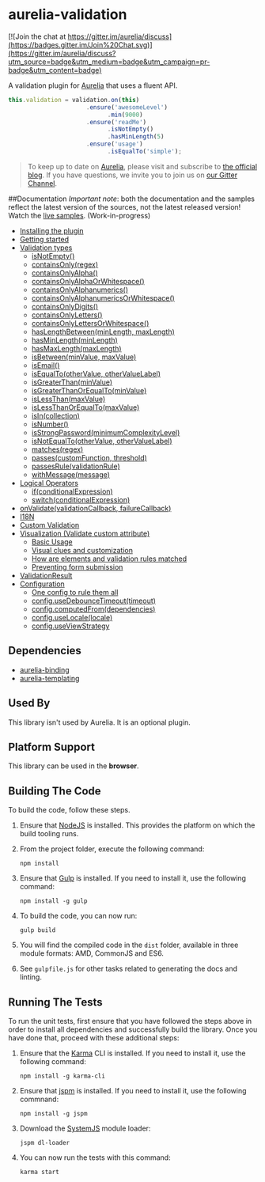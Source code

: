 # aurelia-validation

[![Join the chat at https://gitter.im/aurelia/discuss](https://badges.gitter.im/Join%20Chat.svg)](https://gitter.im/aurelia/discuss?utm_source=badge&utm_medium=badge&utm_campaign=pr-badge&utm_content=badge)

A validation plugin for [Aurelia](http://aurelia.io) that uses a fluent API.

``` javascript
this.validation = validation.on(this)
                      .ensure('awesomeLevel')
                            .min(9000)
                      .ensure('readMe')
                            .isNotEmpty()
                            .hasMinLength(5)
                      .ensure('usage')
                            .isEqualTo('simple');
```

> To keep up to date on [Aurelia](http://www.aurelia.io/), please visit and subscribe to [the official blog](http://blog.durandal.io/). If you have questions, we invite you to join us on [our Gitter Channel](https://gitter.im/aurelia/discuss).

##Documentation
*Important note*: both the documentation and the samples reflect the latest version of the sources, not the latest released version!
Watch the [live samples](http://aurelia.io/validation/). (Work-in-progress)

- [Installing the plugin](https://github.com/aurelia/validation/blob/master/doc/Intro.md#installation)
- [Getting started](https://github.com/aurelia/validation/blob/master/doc/Intro.md#getting-started)
- [Validation types](https://github.com/aurelia/validation/blob/master/doc/Intro.md#validation-types)
  - [isNotEmpty()](https://github.com/aurelia/validation/blob/master/doc/Intro.md#notempty)
  - [containsOnly(regex)](https://github.com/aurelia/validation/blob/master/doc/Intro.md#containsonlyregex)
  - [containsOnlyAlpha()](https://github.com/aurelia/validation/blob/master/doc/Intro.md#containsonlyalpha)
  - [containsOnlyAlphaOrWhitespace()](https://github.com/aurelia/validation/blob/master/doc/Intro.md#containsonlyalphaorwhitespace)
  - [containsOnlyAlphanumerics()](https://github.com/aurelia/validation/blob/master/doc/Intro.md#containsonlyalphanumerics)
  - [containsOnlyAlphanumericsOrWhitespace()](https://github.com/aurelia/validation/blob/master/doc/Intro.md#containsonlyalphanumericsorwhitespace)
  - [containsOnlyDigits()](https://github.com/aurelia/validation/blob/master/doc/Intro.md#containsonlydigits)
  - [containsOnlyLetters()](https://github.com/aurelia/validation/blob/master/doc/Intro.md#containsonlyletters)
  - [containsOnlyLettersOrWhitespace()](https://github.com/aurelia/validation/blob/master/doc/Intro.md#containsonlylettersorwhitespace)
  - [hasLengthBetween(minLength, maxLength)](https://github.com/aurelia/validation/blob/master/doc/Intro.md#haslengthbetweenminimumvalue-maximumvalue)
  - [hasMinLength(minLength)](https://github.com/aurelia/validation/blob/master/doc/Intro.md#hasminlengthminimumlength)
  - [hasMaxLength(maxLength)](https://github.com/aurelia/validation/blob/master/doc/Intro.md#hasmaxlengthmaximumlength)
  - [isBetween(minValue, maxValue)](https://github.com/aurelia/validation/blob/master/doc/Intro.md#isbetweenminvalue-maxvalue)
  - [isEmail()](https://github.com/aurelia/validation/blob/master/doc/Intro.md#isemail)
  - [isEqualTo(otherValue, otherValueLabel)](https://github.com/aurelia/validation/blob/master/doc/Intro.md#isequaltoothervalue-othervaluelabel)
  - [isGreaterThan(minValue)](https://github.com/aurelia/validation/blob/master/doc/Intro.md#isgreaterthanminvalue)
  - [isGreaterThanOrEqualTo(minValue)](https://github.com/aurelia/validation/blob/master/doc/Intro.md#isgreaterthanorequaltominvalue)
  - [isLessThan(maxValue)](https://github.com/aurelia/validation/blob/master/doc/Intro.md#islessthanmaxvalue)
  - [isLessThanOrEqualTo(maxValue)](https://github.com/aurelia/validation/blob/master/doc/Intro.md#islessthanorequaltomaxvalue)
  - [isIn(collection)](https://github.com/aurelia/validation/blob/master/doc/Intro.md#isincollection)
  - [isNumber()](https://github.com/aurelia/validation/blob/master/doc/Intro.md#isnumber)
  - [isStrongPassword(minimumComplexityLevel)](https://github.com/aurelia/validation/blob/master/doc/Intro.md#isstrongpasswordminimumcomplexitylevel)
  - [isNotEqualTo(otherValue, otherValueLabel)](https://github.com/aurelia/validation/blob/master/doc/Intro.md#isnotequaltoothervalue-othervaluelabel)
  - [matches(regex)](https://github.com/aurelia/validation/blob/master/doc/Intro.md#matchesregex)
  - [passes(customFunction, threshold)](https://github.com/aurelia/validation/blob/master/doc/Intro.md#passescustomfunction-threshold)
  - [passesRule(validationRule)](https://github.com/aurelia/validation/blob/master/doc/Intro.md#passesrulevalidationrule)
  - [withMessage(message)](https://github.com/aurelia/validation/blob/master/doc/Intro.md#withmessagemessage)
- [Logical Operators](https://github.com/aurelia/validation/blob/master/doc/Intro.md#logical-operators)
  - [if(conditionalExpression)](https://github.com/aurelia/validation/blob/master/doc/Intro.md#ifconditionalexpression)
  - [switch(conditionalExpression)](https://github.com/aurelia/validation/blob/master/doc/Intro.md#switchconditionalexpression)
- [onValidate(validationCallback, failureCallback)](https://github.com/aurelia/validation/blob/master/doc/Intro.md#onvalidatevalidationcallback-failurecallback)
- [I18N](https://github.com/aurelia/validation/blob/master/doc/Intro.md#i18n)
- [Custom Validation](https://github.com/aurelia/validation/blob/master/doc/Intro.md#custom-validation)
- [Visualization (Validate custom attribute) ](https://github.com/aurelia/validation/blob/master/doc/Intro.md#visualization-validatecustomattribute)
  - [Basic Usage](https://github.com/aurelia/validation/blob/master/doc/Intro.md#basic-usage-2)
  - [Visual clues and customization](https://github.com/aurelia/validation/blob/master/doc/Intro.md#visual-clues-and-customization)
  - [How are elements and validation rules matched](https://github.com/aurelia/validation/blob/master/doc/Intro.md#how-are-elements-and-validation-rules-matched)
  - [Preventing form submission](https://github.com/aurelia/validation/blob/master/doc/Intro.md#preventing-form-submission)
- [ValidationResult](https://github.com/aurelia/validation/blob/master/doc/Intro.md#validationresult)
- [Configuration](https://github.com/aurelia/validation/blob/master/doc/Intro.md#configuration)
  - [One config to rule them all](https://github.com/aurelia/validation/blob/master/doc/Intro.md#one-config-to-rule-them-all)
  - [config.useDebounceTimeout(timeout)](https://github.com/aurelia/validation/blob/master/doc/Intro.md#configusedebouncetimeoutdebouncetimeout)
  - [config.computedFrom(dependencies)](https://github.com/aurelia/validation/blob/master/doc/Intro.md#configcomputedfromarrayofbindingpaths)
  - [config.useLocale(locale)](https://github.com/aurelia/validation/blob/master/doc/Intro.md#configuselocalelocaleidentifier)
  - [config.useViewStrategy](https://github.com/aurelia/validation/blob/master/doc/Intro.md#configuseviewstrategyviewstrategyinstance)

## Dependencies


* [aurelia-binding](https://github.com/aurelia/binding)
* [aurelia-templating](https://github.com/aurelia/templating)

## Used By

This library isn't used by Aurelia. It is an optional plugin.

## Platform Support

This library can be used in the **browser**.

## Building The Code

To build the code, follow these steps.

1. Ensure that [NodeJS](http://nodejs.org/) is installed. This provides the platform on which the build tooling runs.
2. From the project folder, execute the following command:

	```shell
	npm install
	```
3. Ensure that [Gulp](http://gulpjs.com/) is installed. If you need to install it, use the following command:

	```shell
	npm install -g gulp
	```
4. To build the code, you can now run:

	```shell
	gulp build
	```
5. You will find the compiled code in the `dist` folder, available in three module formats: AMD, CommonJS and ES6.

6. See `gulpfile.js` for other tasks related to generating the docs and linting.

## Running The Tests

To run the unit tests, first ensure that you have followed the steps above in order to install all dependencies and successfully build the library. Once you have done that, proceed with these additional steps:

1. Ensure that the [Karma](http://karma-runner.github.io/) CLI is installed. If you need to install it, use the following command:

	```shell
	npm install -g karma-cli
	```
2. Ensure that [jspm](http://jspm.io/) is installed. If you need to install it, use the following commnand:

	```shell
	npm install -g jspm
	```
3. Download the [SystemJS](https://github.com/systemjs/systemjs) module loader:

	```shell
	jspm dl-loader
	```

4. You can now run the tests with this command:

	```shell
	karma start
	```
